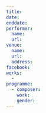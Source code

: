 ```yaml
---
title:
date:
enddate:
performer:
  name:
  url:
venue:
  name:
  url:
  address:
facebook:
works:
  -
programme:
  - composer:
    work:
    gender:
---
```

